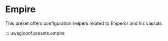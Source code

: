 # Empire

This preset offers configuration helpers related to Emperor and his
vassals.

::: uwsgiconf.presets.empire

